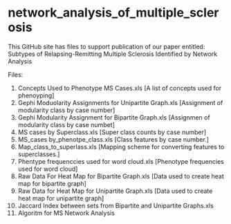 # network_analysis_of_multiple_sclerosis
This GitHub site has files to support publication of our paper entitled: 
Subtypes of Relapsing-Remitting Multiple Sclerosis Identified by Network Analysis

Files:
1)  Concepts Used to Phenotype MS Cases.xls [A list of concepts used for phenoyping]
2)  Gephi Moduolarity Assignments for Unipartite Graph.xls [Assignment of modularity class by case number]
3)  Gephi Modularity Assignment for Bipartite Graph.xls [Assignmen of modularity class by case numbet]
4) MS cases by Superclass.xls [Super class counts by case number]
5) MS_cases by_phenotpe_class.xls [Class features by case number.]
6) Map_class_to_superlass.xls [Mapping scheme for converting features to superclasses.]
7) Phentype frequenccies used for word cloud.xls [Phenotype frequencies used for word cloud]
8) Raw Data For Heat Map for Bipartite Graph.xls [Data used to create heat map for bipartite graph]
9) Raw Data for Heat Map for Unipartite Graph.xls [Data used to create heat map for unipartite graph]
10) Jaccard Index between sets from Bipartite and Unipartite Graphs.xls
11) Algoritm for MS Network Analysis
